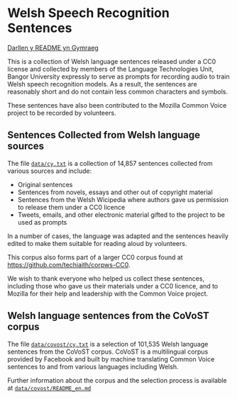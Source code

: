 # Welsh Speech Recognition Sentences

[Darllen y README yn Gymraeg](README.md)

This is a collection of Welsh language sentences released under a CC0 license and collected by members of the Language Technologies Unit, Bangor University expressly to serve as prompts for recording audio to train Welsh speech recognition models. As a result, the sentences are reasonably short and do not contain less common characters and symbols.

These sentences have also been contributed to the Mozilla Common Voice project to be recorded by volunteers.

## Sentences Collected from Welsh language sources

The file [`data/cy.txt`](data/cy.txt) is a collection of 14,857 sentences collected from various sources and include:

* Original sentences
* Sentences from novels, essays and other out of copyright material
* Sentences from the Welsh Wicipedia where authors gave us permission to release them under a CC0 licence
* Tweets, emails, and other electronic material gifted to the project to be used as prompts

In a number of cases, the language was adapted and the sentences heavily edited to make them suitable for reading aloud by volunteers.

This corpus also forms part of a larger CC0 corpus found at https://github.com/techiaith/corpws-CC0.

We wish to thank everyone who helped us collect these sentences, including those who gave us their materials under a CC0 licence, and to Mozilla for their help and leadership with the Common Voice project.

## Welsh language sentences from the CoVoST corpus

The file [`data/covost/cy.txt`](data/covost/cy.txt) is a selection of 101,535 Welsh language sentences from the CoVoST corpus. CoVoST is a multilingual corpus provided by Facebook and built by machine translating Common Voice sentences to and from various languages including Welsh.

Further information about the corpus and the selection process is available at [`data/covost/README_en.md`](data/covost/README_en.md)
